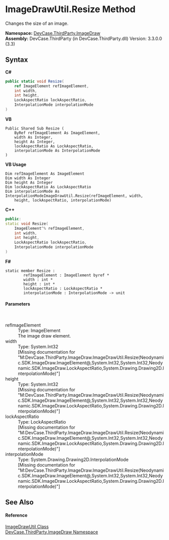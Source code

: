 # ImageDrawUtil.Resize Method 
 

Changes the size of an image.

**Namespace:**&nbsp;<a href="N_DevCase_ThirdParty_ImageDraw">DevCase.ThirdParty.ImageDraw</a><br />**Assembly:**&nbsp;DevCase.ThirdParty (in DevCase.ThirdParty.dll) Version: 3.3.0.0 (3.3)

## Syntax

**C#**<br />
``` C#
public static void Resize(
	ref ImageElement refImageElement,
	int width,
	int height,
	LockAspectRatio lockAspectRatio,
	InterpolationMode interpolationMode
)
```

**VB**<br />
``` VB
Public Shared Sub Resize ( 
	ByRef refImageElement As ImageElement,
	width As Integer,
	height As Integer,
	lockAspectRatio As LockAspectRatio,
	interpolationMode As InterpolationMode
)
```

**VB Usage**<br />
``` VB Usage
Dim refImageElement As ImageElement
Dim width As Integer
Dim height As Integer
Dim lockAspectRatio As LockAspectRatio
Dim interpolationMode As InterpolationModeImageDrawUtil.Resize(refImageElement, width, 
	height, lockAspectRatio, interpolationMode)
```

**C++**<br />
``` C++
public:
static void Resize(
	ImageElement^% refImageElement, 
	int width, 
	int height, 
	LockAspectRatio lockAspectRatio, 
	InterpolationMode interpolationMode
)
```

**F#**<br />
``` F#
static member Resize : 
        refImageElement : ImageElement byref * 
        width : int * 
        height : int * 
        lockAspectRatio : LockAspectRatio * 
        interpolationMode : InterpolationMode -> unit 

```


#### Parameters
&nbsp;<dl><dt>refImageElement</dt><dd>Type: ImageElement<br />The image draw element.</dd><dt>width</dt><dd>Type: System.Int32<br />\[Missing <param name="width"/> documentation for "M:DevCase.ThirdParty.ImageDraw.ImageDrawUtil.Resize(Neodynamic.SDK.ImageDraw.ImageElement@,System.Int32,System.Int32,Neodynamic.SDK.ImageDraw.LockAspectRatio,System.Drawing.Drawing2D.InterpolationMode)"\]</dd><dt>height</dt><dd>Type: System.Int32<br />\[Missing <param name="height"/> documentation for "M:DevCase.ThirdParty.ImageDraw.ImageDrawUtil.Resize(Neodynamic.SDK.ImageDraw.ImageElement@,System.Int32,System.Int32,Neodynamic.SDK.ImageDraw.LockAspectRatio,System.Drawing.Drawing2D.InterpolationMode)"\]</dd><dt>lockAspectRatio</dt><dd>Type: LockAspectRatio<br />\[Missing <param name="lockAspectRatio"/> documentation for "M:DevCase.ThirdParty.ImageDraw.ImageDrawUtil.Resize(Neodynamic.SDK.ImageDraw.ImageElement@,System.Int32,System.Int32,Neodynamic.SDK.ImageDraw.LockAspectRatio,System.Drawing.Drawing2D.InterpolationMode)"\]</dd><dt>interpolationMode</dt><dd>Type: System.Drawing.Drawing2D.InterpolationMode<br />\[Missing <param name="interpolationMode"/> documentation for "M:DevCase.ThirdParty.ImageDraw.ImageDrawUtil.Resize(Neodynamic.SDK.ImageDraw.ImageElement@,System.Int32,System.Int32,Neodynamic.SDK.ImageDraw.LockAspectRatio,System.Drawing.Drawing2D.InterpolationMode)"\]</dd></dl>

## See Also


#### Reference
<a href="T_DevCase_ThirdParty_ImageDraw_ImageDrawUtil">ImageDrawUtil Class</a><br /><a href="N_DevCase_ThirdParty_ImageDraw">DevCase.ThirdParty.ImageDraw Namespace</a><br />
